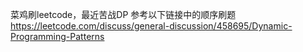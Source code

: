 菜鸡刷leetcode，最近苦战DP
参考以下链接中的顺序刷题
https://leetcode.com/discuss/general-discussion/458695/Dynamic-Programming-Patterns
